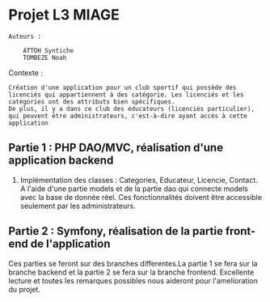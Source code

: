 # Projet L3 MIAGE

    Auteurs :

        ATTOH Syntiche
        TOMBEZE Noah
Contexte :

    Création d'une application pour un club sportif qui possède des licenciés qui appartiennent à des catégorie. Les licenciés et les catégories ont des attributs bien spécifiques.
    De plus, il y a dans ce club des éducateurs (licenciés particulier), qui peuvent être administrateurs, c'est-à-dire ayant accès à cette application

## Partie 1 : PHP DAO/MVC, réalisation d'une application backend

1. Implémentation des classes :  Categories, Educateur, Licencie, Contact. A l'aide d'une partie models et de la partie dao qui connecte models avec la base de donnée réel.
Ces fonctionnalités doivent être accessible seulement par les administrateurs.

## Partie 2 : Symfony, réalisation de la partie front-end de l'application
Ces parties se feront sur des branches differentes.La partie 1 se fera sur la branche backend et la partie 2 se fera sur la branche frontend.
Excellente lecture et toutes les remarques possibles nous aideront pour l'amelioration du projet.
